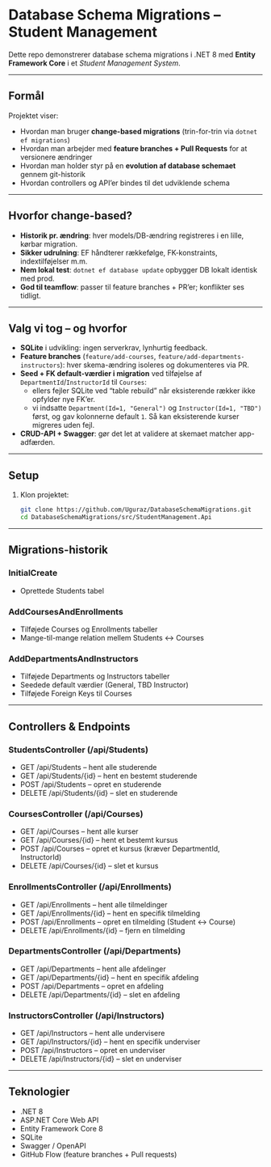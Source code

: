 # Database Schema Migrations – Student Management

Dette repo demonstrerer database schema migrations i .NET 8 med **Entity Framework Core** i et *Student Management System*.

---

## Formål
Projektet viser:
- Hvordan man bruger **change-based migrations** (trin-for-trin via `dotnet ef migrations`)
- Hvordan man arbejder med **feature branches + Pull Requests** for at versionere ændringer
- Hvordan man holder styr på en **evolution af database schemaet** gennem git-historik
- Hvordan controllers og API’er bindes til det udviklende schema

---

## Hvorfor change-based?
- **Historik pr. ændring**: hver models/DB-ændring registreres i en lille, kørbar migration.
- **Sikker udrulning**: EF håndterer rækkefølge, FK-konstraints, indextilføjelser m.m.
- **Nem lokal test**: `dotnet ef database update` opbygger DB lokalt identisk med prod.
- **God til teamflow**: passer til feature branches + PR’er; konflikter ses tidligt.
---
## Valg vi tog – og hvorfor

- **SQLite** i udvikling: ingen serverkrav, lynhurtig feedback.
- **Feature branches** (`feature/add-courses`, `feature/add-departments-instructors`): hver skema-ændring isoleres og dokumenteres via PR.
- **Seed + FK default-værdier i migration** ved tilføjelse af `DepartmentId`/`InstructorId` til `Courses`:
   - ellers fejler SQLite ved “table rebuild” når eksisterende rækker ikke opfylder nye FK’er.
   - vi indsatte `Department(Id=1, "General")` og `Instructor(Id=1, "TBD")` først, og gav kolonnerne default `1`. Så kan eksisterende kurser migreres uden fejl.
- **CRUD-API + Swagger**: gør det let at validere at skemaet matcher app-adfærden.

---
## Setup

1. Klon projektet:
   ```bash
   git clone https://github.com/Uguraz/DatabaseSchemaMigrations.git
   cd DatabaseSchemaMigrations/src/StudentManagement.Api

---

## Migrations-historik
### InitialCreate
- Oprettede Students tabel
### AddCoursesAndEnrollments
- Tilføjede Courses og Enrollments tabeller
- Mange-til-mange relation mellem Students ↔ Courses
### AddDepartmentsAndInstructors
- Tilføjede Departments og Instructors tabeller
- Seedede default værdier (General, TBD Instructor)
- Tilføjede Foreign Keys til Courses

---

## Controllers & Endpoints

### StudentsController (/api/Students)
- GET /api/Students – hent alle studerende
- GET /api/Students/{id} – hent en bestemt studerende
- POST /api/Students – opret en studerende
- DELETE /api/Students/{id} – slet en studerende

### CoursesController (/api/Courses)
- GET /api/Courses – hent alle kurser
- GET /api/Courses/{id} – hent et bestemt kursus
- POST /api/Courses – opret et kursus (kræver DepartmentId, InstructorId)
- DELETE /api/Courses/{id} – slet et kursus

### EnrollmentsController (/api/Enrollments)
- GET /api/Enrollments – hent alle tilmeldinger
- GET /api/Enrollments/{id} – hent en specifik tilmelding
- POST /api/Enrollments – opret en tilmelding (Student ↔ Course)
- DELETE /api/Enrollments/{id} – fjern en tilmelding

### DepartmentsController (/api/Departments)
- GET /api/Departments – hent alle afdelinger
- GET /api/Departments/{id} – hent en specifik afdeling
- POST /api/Departments – opret en afdeling
- DELETE /api/Departments/{id} – slet en afdeling

### InstructorsController (/api/Instructors)
- GET /api/Instructors – hent alle undervisere
- GET /api/Instructors/{id} – hent en specifik underviser
- POST /api/Instructors – opret en underviser
- DELETE /api/Instructors/{id} – slet en underviser

---

## Teknologier
- .NET 8
- ASP.NET Core Web API
- Entity Framework Core 8
- SQLite
- Swagger / OpenAPI
- GitHub Flow (feature branches + Pull requests)